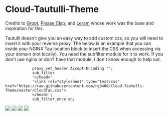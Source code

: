 # Cloud-Tautulli-Theme

Credits to <a href="https://github.com/Archmonger">Groot</a>, <a href="https://github.com/Burry">Please Clap</a>, and <a href="https://github.com/leram84"> Leram</a> whose work was the base and inspiration for this. 

Tautulli doesn't give you an easy way to add custom css, so you will need to insert it with your reverse proxy. The below is an example that you can inside your NGINX Tau location block to insert the CSS when accessing via your domain (not locally). You need the subfilter module for it to work. If you don't use nginx or don't have that module, I don't know enough to help out.

```		
			proxy_set_header Accept-Encoding "";
			sub_filter
			'</head>'
			'<link rel="stylesheet" type="text/css" href="https://raw.githubusercontent.com/rg9400/Cloud-Tautulli-Theme/master/CloudTau.css">
			</head>';
			sub_filter_once on;
 ```

<img src="//rawgit.com/rg9400/Cloud-Tautulli-Theme/master/Screenshots/CloudTauSS1.png"></img>
<img src="//rawgit.com/rg9400/Cloud-Tautulli-Theme/master/Screenshots/CloudTauSS2.png"></img>
<img src="//rawgit.com/rg9400/Cloud-Tautulli-Theme/master/Screenshots/CloudTauSS3.png"></img>
<img src="//rawgit.com/rg9400/Cloud-Tautulli-Theme/master/Screenshots/CloudTauSS4.png"></img>
